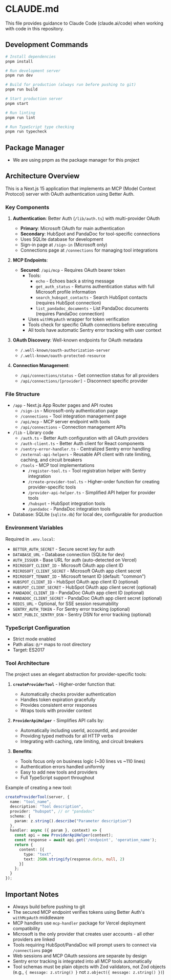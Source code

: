# CLAUDE.md

This file provides guidance to Claude Code (claude.ai/code) when working with code in this repository.

## Development Commands

```bash
# Install dependencies
pnpm install

# Run development server
pnpm run dev

# Build for production (always run before pushing to git)
pnpm run build

# Start production server
pnpm start

# Run linting
pnpm run lint

# Run TypeScript type checking
pnpm run typecheck
```

## Package Manager

- We are using pnpm as the package manager for this project

## Architecture Overview

This is a Next.js 15 application that implements an MCP (Model Context Protocol) server with OAuth authentication using Better Auth.

### Key Components

1. **Authentication**: Better Auth (`/lib/auth.ts`) with multi-provider OAuth
   - **Primary**: Microsoft OAuth for main authentication
   - **Secondary**: HubSpot and PandaDoc for tool-specific connections
   - Uses SQLite database for development
   - Sign-in page at `/sign-in` (Microsoft only)
   - Connections page at `/connections` for managing tool integrations

2. **MCP Endpoints**:
   - **Secured**: `/api/mcp` - Requires OAuth bearer token
     - Tools: 
       - `echo` - Echoes back a string message
       - `get_auth_status` - Returns authentication status with full Microsoft profile information
       - `search_hubspot_contacts` - Search HubSpot contacts (requires HubSpot connection)
       - `list_pandadoc_documents` - List PandaDoc documents (requires PandaDoc connection)
     - Uses `withMcpAuth` wrapper for token verification
     - Tools check for specific OAuth connections before executing
     - All tools have automatic Sentry error tracking with user context

3. **OAuth Discovery**: Well-known endpoints for OAuth metadata
   - `/.well-known/oauth-authorization-server`
   - `/.well-known/oauth-protected-resource`

4. **Connection Management**:
   - `/api/connections/status` - Get connection status for all providers
   - `/api/connections/[provider]` - Disconnect specific provider

### File Structure

- `/app` - Next.js App Router pages and API routes
  - `/sign-in` - Microsoft-only authentication page
  - `/connections` - Tool integration management page
  - `/api/mcp` - MCP server endpoint with tools
  - `/api/connections` - Connection management APIs
- `/lib` - Library code
  - `/auth.ts` - Better Auth configuration with all OAuth providers
  - `/auth-client.ts` - Better Auth client for React components
  - `/sentry-error-handler.ts` - Centralized Sentry error handling
  - `/external-api-helpers` - Reusable API client with rate limiting, caching, and circuit breakers
  - `/tools` - MCP tool implementations
    - `/register-tool.ts` - Tool registration helper with Sentry integration
    - `/create-provider-tool.ts` - Higher-order function for creating provider-specific tools
    - `/provider-api-helper.ts` - Simplified API helper for provider tools
    - `/hubspot` - HubSpot integration tools
    - `/pandadoc` - PandaDoc integration tools
- Database: SQLite (`sqlite.db`) for local dev, configurable for production

### Environment Variables

Required in `.env.local`:
- `BETTER_AUTH_SECRET` - Secure secret key for auth
- `DATABASE_URL` - Database connection (SQLite for dev)
- `AUTH_ISSUER` - Base URL for auth (auto-detected on Vercel)
- `MICROSOFT_CLIENT_ID` - Microsoft OAuth app client ID
- `MICROSOFT_CLIENT_SECRET` - Microsoft OAuth app client secret
- `MICROSOFT_TENANT_ID` - Microsoft tenant ID (default: "common")
- `HUBSPOT_CLIENT_ID` - HubSpot OAuth app client ID (optional)
- `HUBSPOT_CLIENT_SECRET` - HubSpot OAuth app client secret (optional)
- `PANDADOC_CLIENT_ID` - PandaDoc OAuth app client ID (optional)
- `PANDADOC_CLIENT_SECRET` - PandaDoc OAuth app client secret (optional)
- `REDIS_URL` - Optional, for SSE session resumability
- `SENTRY_AUTH_TOKEN` - For Sentry error tracking (optional)
- `NEXT_PUBLIC_SENTRY_DSN` - Sentry DSN for error tracking (optional)

### TypeScript Configuration

- Strict mode enabled
- Path alias: `@/*` maps to root directory
- Target: ES2017

### Tool Architecture

The project uses an elegant abstraction for provider-specific tools:

1. **`createProviderTool`** - Higher-order function that:
   - Automatically checks provider authentication
   - Handles token expiration gracefully
   - Provides consistent error responses
   - Wraps tools with provider context

2. **`ProviderApiHelper`** - Simplifies API calls by:
   - Automatically including userId, accountId, and provider
   - Providing typed methods for all HTTP verbs
   - Integrating with caching, rate limiting, and circuit breakers

3. **Benefits**:
   - Tools focus only on business logic (~30 lines vs ~110 lines)
   - Authentication errors handled uniformly
   - Easy to add new tools and providers
   - Full TypeScript support throughout

Example of creating a new tool:
```typescript
createProviderTool(server, {
  name: "tool_name",
  description: "Tool description",
  provider: "hubspot", // or "pandadoc"
  schema: {
    param: z.string().describe("Parameter description")
  },
  handler: async ({ param }, context) => {
    const api = new ProviderApiHelper(context);
    const response = await api.get('/endpoint', 'operation_name');
    return {
      content: [{
        type: "text",
        text: JSON.stringify(response.data, null, 2)
      }]
    };
  }
});
```

## Important Notes

- Always build before pushing to git
- The secured MCP endpoint verifies tokens using Better Auth's `withMcpAuth` middleware
- MCP handlers use `mcp-handler` package for Vercel deployment compatibility
- Microsoft is the only provider that creates user accounts - all other providers are linked
- Tools requiring HubSpot/PandaDoc will prompt users to connect via `/connections` page
- Web sessions and MCP OAuth sessions are separate by design
- Sentry error tracking is integrated into all MCP tools automatically
- Tool schemas must be plain objects with Zod validators, not Zod objects (e.g., `{ message: z.string() }` not `z.object({ message: z.string() })`)